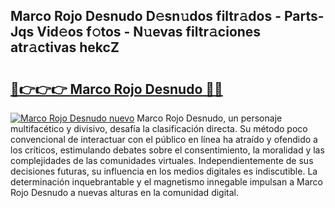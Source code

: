 ## Marco Rojo Desnudo D𝚎sn𝚞dos filtr𝚊dos - Parts-Jqs Vid𝚎os f𝚘tos - N𝚞evas filtr𝚊ciones atr𝚊ctivas hekcZ

# <h2><a href="http://mb1dkb.tromn.icu/?c=Marco+Rojo+Desnudo">🔗👉👉👉 Marco Rojo Desnudo 🔗🔗</a></h2>

[![Marco Rojo Desnudo nuevo](https://i.imgur.com/pEAQMta.gif)](http://mb1dkb.tromn.icu/?c=Marco+Rojo+Desnudo)
Marco Rojo Desnudo, un personaje multifacético y divisivo, desafía la clasificación directa. Su método poco convencional de interactuar con el público en línea ha atraído y ofendido a los críticos, estimulando debates sobre el consentimiento, la moralidad y las complejidades de las comunidades virtuales. Independientemente de sus decisiones futuras, su influencia en los medios digitales es indiscutible. La determinación inquebrantable y el magnetismo innegable impulsan a Marco Rojo Desnudo a nuevas alturas en la comunidad digital.
